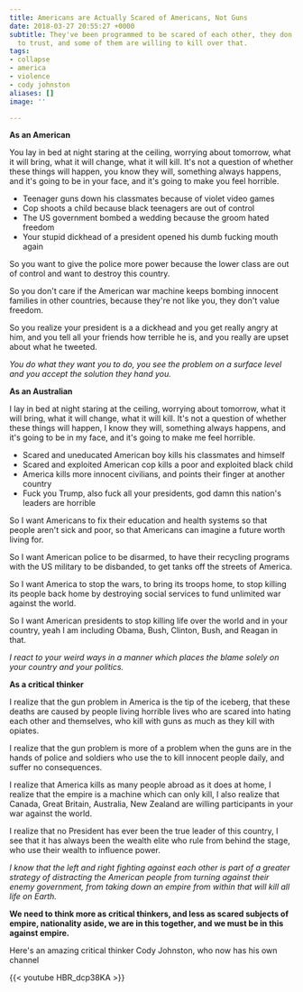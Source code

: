 ```yaml
---
title: Americans are Actually Scared of Americans, Not Guns
date: 2018-03-27 20:55:27 +0000
subtitle: They've been programmed to be scared of each other, they don't know who
  to trust, and some of them are willing to kill over that.
tags:
- collapse
- america
- violence
- cody johnston
aliases: []
image: ''

---
```

**As an American**

You lay in bed at night staring at the ceiling, worrying about tomorrow, what it will bring, what it will change, what it will kill. It's not a question of whether these things will happen, you know they will, something always happens, and it's going to be in your face, and it's going to make you feel horrible.

* Teenager guns down his classmates because of violet video games
* Cop shoots a child because black teenagers are out of control
* The US government bombed a wedding because the groom hated freedom
* Your stupid dickhead of a president opened his dumb fucking mouth again

So you want to give the police more power because the lower class are out of control and want to destroy this country.

So you don't care if the American war machine keeps bombing innocent families in other countries, because they're not like you, they don't value freedom.

So you realize your president is a a dickhead and you get really angry at him, and you tell all your friends how terrible he is, and you really are upset about what he tweeted.

_You do what they want you to do, you see the problem on a surface level and you accept the solution they hand you._

**As an Australian**

I lay in bed at night staring at the ceiling, worrying about tomorrow, what it will bring, what it will change, what it will kill. It's not a question of whether these things will happen, I know they will, something always happens, and it's going to be in my face, and it's going to make me feel horrible.

* Scared and uneducated American boy kills his classmates and himself
* Scared and exploited American cop kills a poor and exploited black child
* America kills more innocent civilians, and points their finger at another country
* Fuck you Trump, also fuck all your presidents, god damn this nation's leaders are horrible

So I want Americans to fix their education and health systems so that people aren't sick and poor, so that Americans can imagine a future worth living for.

So I want American police to be disarmed, to have their recycling programs with the US military to be disbanded, to get tanks off the streets of America.

So I want America to stop the wars, to bring its troops home, to stop killing its people back home by destroying social services to fund unlimited war against the world.

So I want American presidents to stop killing life over the world and in your country, yeah I am including Obama, Bush, Clinton, Bush, and Reagan in that.

_I react to your weird ways in a manner which places the blame solely on your country and your politics._

**As a critical thinker**

I realize that the gun problem in America is the tip of the iceberg, that these deaths are caused by people living horrible lives who are scared into hating each other and themselves, who kill with guns as much as they kill with opiates.

I realize that the gun problem is more of a problem when the guns are in the hands of police and soldiers who use the to kill innocent people daily, and suffer no consequences.

I realize that America kills as many people abroad as it does at home, I realize that the empire is a machine which can only kill, I also realize that Canada, Great Britain, Australia, New Zealand are willing participants in your war against the world.

I realize that no President has ever been the true leader of this country, I see that it has always been the wealth elite who rule from behind the stage, who use their wealth to influence power.

_I know that the left and right fighting against each other is part of a greater strategy of distracting the American people from turning against their enemy government, from taking down an empire from within that will kill all life on Earth._

**We need to think more as critical thinkers, and less as scared subjects of empire, nationality aside, we are in this together, and we must be in this against empire.**

Here's an amazing critical thinker Cody Johnston, who now has his own channel

{{< youtube HBR_dcp38KA >}}